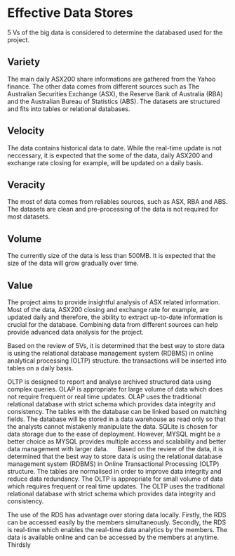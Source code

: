 # Effective Data Stores
5 Vs of the big data is considered to determine the databased used for the project.

## Variety
The main daily ASX200 share informations are gathered from the Yahoo finance. The other data comes from different sources such as The Australian Securities Exchange (ASX), the Reserve Bank of Australia (RBA) and the Australian Bureau of Statistics (ABS). The datasets are structured and fits into tables or relational databases.  

## Velocity
The data contains historical data to date. While the real-time update is not neccessary, it is expected that the some of the data, daily ASX200 and exchange rate closing for example, will be updated on a daily basis. 

## Veracity
The most of data comes from reliables sources, such as ASX, RBA and ABS. The datasets are clean and pre-processing of the data is not required for most datasets.

 
## Volume
The currently size of the data is less than 500MB. It is expected that the size of the data will grow gradually over time.

## Value 
The project aims to provide insightful analysis of ASX related information. Most of the data, ASX200 closing and exchange rate for example, are updated daily and therefore, the ability to extract up-to-date information is crucial for the database. Combining data from different sources can help provide advanced data analysis for the project.

Based on the review of 5Vs, it is determined that the best way to store data is using the relational database management system (RDBMS) in online analytical processing (OLTP) structure. the transactions will be inserted into tables on a daily basis.

OLTP is designed to report and analyse archived structured data using complex queries. OLAP is appropriate for large volume of data which does not require frequent or real time updates. OLAP uses the traditional relational database with strict schema which provides data integrity and consistency. The tables with the database can be linked based on matching fields. The database will be stored in a data warehouse as read only so that the analysts cannot mistakenly manipulate the data. SQLite is chosen for data storage due to the ease of deployment. However, MYSQL might be a better choice as MYSQL provides multiple access and scalability and better data management with larger data.
 
Based on the review of the data, it is determined that the best way to store data is using the relational database management system (RDBMS) in Online Transactional Processing (OLTP) structure. The tables are normalised in order to improve data integrity and reduce data redundancy. The OLTP is appropriate for small volume of data which requires frequent or real time updates. The OLTP uses the traditional relational database with strict schema which provides data integrity and consistency.

The use of the RDS has advantage over storing data locally. 
Firstly, the RDS can be accessed easily by the members simultaneously. 
Secondly, the RDS is real-time which enables the real-time data analytics by the members. The data is available online and can be accessed by the members at anytime. 
Thirdsly